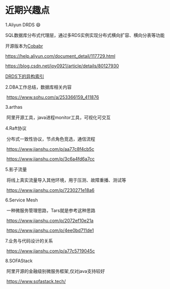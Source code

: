 # 近期兴趣点


1.Aliyun DRDS :smile:

​	SQL数据库分布式代理层，通过多RDS实例实现分布式横向扩容、横向分表等功能

开源版本为[Cobabr](https://github.com/alibaba/cobar)



​<https://help.aliyun.com/document_detail/117729.html>

<https://blog.csdn.net/joy0921/article/details/80127930>

[DRDS下的异构索引](https://blog.csdn.net/u014231523/article/details/88096413)

2.DBA工作总结，数据库相关内容

​	<https://www.sohu.com/a/253366159_411876>

3.arthas

​	阿里开源工具，java进程monitor工具，可视化可交互

4.Raft协议

​	分布式一致性协议，节点角色竞选，通信流程

​	<https://www.jianshu.com/p/aa77c8f4cb5c>

​	<https://www.jianshu.com/p/3c6a4fd6a7cc>

5.影子流量

​	将线上真实流量导入其他环境，用于压测、故障重播、测试等

​	<https://www.jianshu.com/p/7230271e18a6>

6.Service Mesh

​	一种微服务管理思路，Tars就是参考这种思路

​	<https://www.jianshu.com/p/2072ef10e21a>

​	<https://www.jianshu.com/p/4ee0bd711de1>

7.业务与代码设计的关系

​	<https://www.jianshu.com/p/a77c5719045c>

8.SOFAStack

​	阿里开源的金融级别微服务框架,仅对java支持较好

​	<https://www.sofastack.tech/>

<!--more-->

